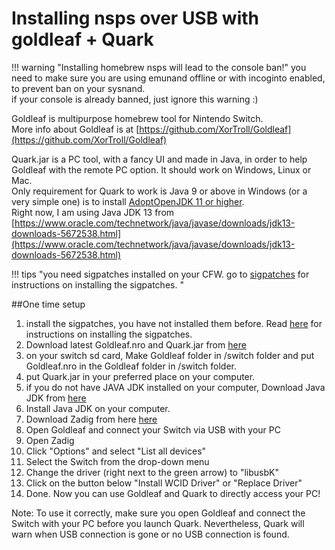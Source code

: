 # Installing nsps over USB with goldleaf + Quark




!!! warning "Installing homebrew nsps will lead to the console ban!"
	you need to make sure you are using emunand offline or with incoginto enabled, to prevent ban on your sysnand.      
	if your console is already banned, just ignore this warning :)  



Goldleaf is multipurpose homebrew tool for Nintendo Switch.   
More info about Goldleaf is at [https://github.com/XorTroll/Goldleaf](https://github.com/XorTroll/Goldleaf)   

Quark.jar is a PC tool, with a fancy UI and made in Java, in order to help Goldleaf with the remote PC option. It should work on Windows, Linux or Mac.   
Only requirement for Quark to work is Java 9 or above in Windows (or a very simple one) is to install [AdoptOpenJDK 11 or higher](https://adoptopenjdk.net).   
Right now, I am using Java JDK 13 from [https://www.oracle.com/technetwork/java/javase/downloads/jdk13-downloads-5672538.html](https://www.oracle.com/technetwork/java/javase/downloads/jdk13-downloads-5672538.html)


!!! tips "you need sigpatches installed on your CFW.  go to [sigpatches](/extras/sigpatches) for instructions on installing the sigpatches.  "

##One time setup

1. install the sigpatches, you have not installed them before.  Read [here](/extras/sigpatches) for instructions on installing the sigpatches.  
2. Download latest Goldleaf.nro and Quark.jar from [here](https://github.com/XorTroll/Goldleaf/releases)
3. on your switch sd card, Make Goldleaf folder in /switch folder and put Goldleaf.nro in the Goldleaf folder in /switch folder.   
4. put Quark.jar in your preferred place on your computer.   
5. if you do not have JAVA JDK installed on your computer, Download Java JDK from [here](https://adoptopenjdk.net)
6. Install Java JDK on your computer. 
7. Download Zadig from here [here](https://zadig.akeo.ie/)  
8. Open Goldleaf and connect your Switch via USB with your PC  
9. Open Zadig  
10. Click "Options" and select "List all devices"  
11. Select the Switch from the drop-down menu  
12. Change the driver (right next to the green arrow) to "libusbK"  
13. Click on the button below "Install WCID Driver" or "Replace Driver"  
14. Done. Now you can use Goldleaf and Quark to directly access your PC!  


Note: To use it correctly, make sure you open Goldleaf and connect the Switch with your PC before you launch Quark. Nevertheless, Quark will warn when USB connection is gone or no USB connection is found.



       
&nbsp;
